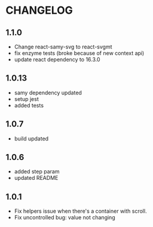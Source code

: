 # CHANGELOG

## 1.1.0

- Change react-samy-svg to react-svgmt
- fix enzyme tests (broke because of new context api)
- update react dependency to 16.3.0

## 1.0.13

- samy dependency updated
- setup jest 
- added tests

## 1.0.7
- build updated

## 1.0.6

- added step param
- updated README

## 1.0.1

- Fix helpers issue when there's a container with scroll.
- Fix uncontrolled bug: value not changing